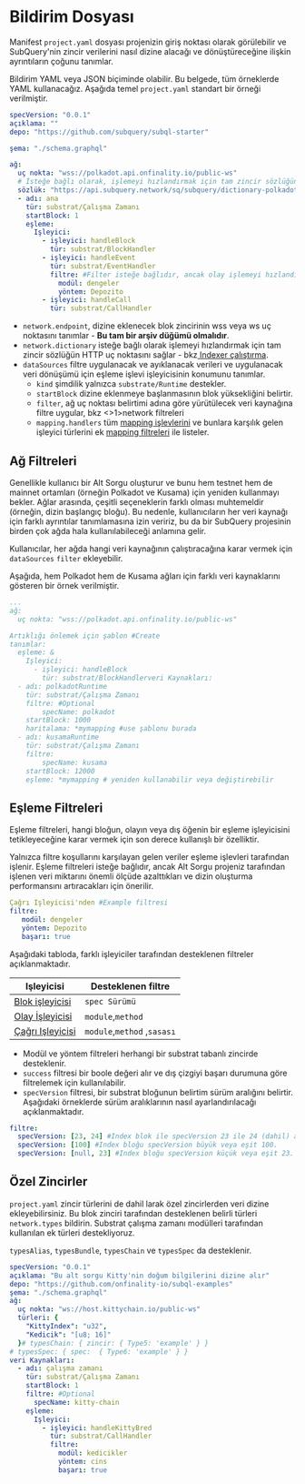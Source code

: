 # Bildirim Dosyası

Manifest `project.yaml` dosyası projenizin giriş noktası olarak görülebilir ve SubQuery'nin zincir verilerini nasıl dizine alacağı ve dönüştüreceğine ilişkin ayrıntıların çoğunu tanımlar.

Bildirim YAML veya JSON biçiminde olabilir. Bu belgede, tüm örneklerde YAML kullanacağız. Aşağıda temel `project.yaml` standart bir örneği verilmiştir.

``` yml
specVersion: "0.0.1"
açıklama: ""
depo: "https://github.com/subquery/subql-starter"

şema: "./schema.graphql"

ağ:
  uç nokta: "wss://polkadot.api.onfinality.io/public-ws"
  # İsteğe bağlı olarak, işlemeyi hızlandırmak için tam zincir sözlüğün HTTP uç noktasını sağlayın
  sözlük: "https://api.subquery.network/sq/subquery/dictionary-polkadot"  veri Kaynakları:
  - adı: ana
    tür: substrat/Çalışma Zamanı
    startBlock: 1
    eşleme:
      Işleyici:
        - işleyici: handleBlock
          tür: substrat/BlockHandler
        - işleyici: handleEvent
          tür: substrat/EventHandler
          filtre: #Filter isteğe bağlıdır, ancak olay işlemeyi hızlandırması önerilir
            modül: dengeler
            yöntem: Depozito
        - işleyici: handleCall
          tür: substrat/CallHandler
```

- `network.endpoint`, dizine eklenecek blok zincirinin wss veya ws uç noktasını tanımlar - **Bu tam bir arşiv düğümü olmalıdır**.
- `network.dictionary` isteğe bağlı olarak işlemeyi hızlandırmak için tam zincir sözlüğün HTTP uç noktasını sağlar - bkz[ Indexer çalıştırma](../tutorials_examples/dictionary.md).
- `dataSources` filtre uygulanacak ve ayıklanacak verileri ve uygulanacak veri dönüşümü için eşleme işlevi işleyicisinin konumunu tanımlar.
  - `kind` şimdilik yalnızca `substrate/Runtime` destekler.
  - `startBlock` dizine eklenmeye başlanmasının blok yüksekliğini belirtir.
  - `filter`, ağ uç noktası belirtimi adına göre yürütülecek veri kaynağına filtre uygular, bkz <>1>network filtreleri</a>
  - `mapping.handlers` tüm [mapping işlevlerini](./mapping.md) ve bunlara karşılık gelen işleyici türlerini ek [mapping filtreleri](#mapping-filters) ile listeler.

## Ağ Filtreleri

Genellikle kullanıcı bir Alt Sorgu oluşturur ve bunu hem testnet hem de mainnet ortamları (örneğin Polkadot ve Kusama) için yeniden kullanmayı bekler. Ağlar arasında, çeşitli seçeneklerin farklı olması muhtemeldir (örneğin, dizin başlangıç bloğu). Bu nedenle, kullanıcıların her veri kaynağı için farklı ayrıntılar tanımlamasına izin veririz, bu da bir SubQuery projesinin birden çok ağda hala kullanılabileceği anlamına gelir.

Kullanıcılar, her ağda hangi veri kaynağının çalıştıracağına karar vermek için `dataSources` `filter` ekleyebilir.

Aşağıda, hem Polkadot hem de Kusama ağları için farklı veri kaynaklarını gösteren bir örnek verilmiştir.

```yaml
...
ağ:
  uç nokta: "wss://polkadot.api.onfinality.io/public-ws"

Artıklığı önlemek için şablon #Create
tanımlar:
  eşleme: &
    Işleyici:
      - işleyici: handleBlock
        tür: substrat/BlockHandlerveri Kaynakları:
  - adı: polkadotRuntime
    tür: substrat/Çalışma Zamanı
    filtre: #Optional
        specName: polkadot
    startBlock: 1000
    haritalama: *mymapping #use şablonu burada
  - adı: kusamaRuntime
    tür: substrat/Çalışma Zamanı
    filtre: 
        specName: kusama
    startBlock: 12000 
    eşleme: *mymapping # yeniden kullanabilir veya değiştirebilir
```

## Eşleme Filtreleri

Eşleme filtreleri, hangi bloğun, olayın veya dış öğenin bir eşleme işleyicisini tetikleyeceğine karar vermek için son derece kullanışlı bir özelliktir.

Yalnızca filtre koşullarını karşılayan gelen veriler eşleme işlevleri tarafından işlenir. Eşleme filtreleri isteğe bağlıdır, ancak Alt Sorgu projeniz tarafından işlenen veri miktarını önemli ölçüde azalttıkları ve dizin oluşturma performansını artıracakları için önerilir.

```yaml
Çağrı Işleyicisi'nden #Example filtresi
filtre: 
   modül: dengeler
   yöntem: Depozito
   başarı: true
```

Aşağıdaki tabloda, farklı işleyiciler tarafından desteklenen filtreler açıklanmaktadır.

| Işleyicisi                                    | Desteklenen filtre          |
| --------------------------------------------- | --------------------------- |
| [Blok işleyicisi](./mapping.md#block-handler) | `spec Sürümü`               |
| [Olay İşleyicisi](./mapping.md#event-handler) | `module`,`method`           |
| [Çağrı Işleyicisi](./mapping.md#call-handler) | `module`,`method` ,`sasası` |


-  Modül ve yöntem filtreleri herhangi bir substrat tabanlı zincirde desteklenir.
- `success` filtresi bir boole değeri alır ve dış çizgiyi başarı durumuna göre filtrelemek için kullanılabilir.
- `specVersion` filtresi, bir substrat bloğunun belirtim sürüm aralığını belirtir. Aşağıdaki örneklerde sürüm aralıklarının nasıl ayarlandırılacağı açıklanmaktadır.

```yaml
filtre:
  specVersion: [23, 24] #Index blok ile specVersion 23 ile 24 (dahil) arasında.
  specVersion: [100] #Index bloğu specVersion büyük veya eşit 100.
  specVersion: [null, 23] #Index bloğu specVersion küçük veya eşit 23.
```

## Özel Zincirler

`project.yaml` zincir türlerini de dahil larak özel zincirlerden veri dizine ekleyebilirsiniz. Bu blok zinciri tarafından desteklenen belirli türleri `network.types` bildirin. Substrat çalışma zamanı modülleri tarafından kullanılan ek türleri destekliyoruz.

`typesAlias`, `typesBundle`, `typesChain` ve `typesSpec` da desteklenir.

``` yml
specVersion: "0.0.1"
açıklama: "Bu alt sorgu Kitty'nin doğum bilgilerini dizine alır"
depo: "https://github.com/onfinality-io/subql-examples"
şema: "./schema.graphql"
ağ:
  uç nokta: "ws://host.kittychain.io/public-ws"
  türleri: {
    "KittyIndex": "u32",
    "Kedicik": "[u8; 16]"
  }# typesChain: { zincir: { Type5: 'example' } }
# typesSpec: { spec:  { Type6: 'example' } }
veri Kaynakları:
  - adı: çalışma zamanı
    tür: substrat/Çalışma Zamanı
    startBlock: 1
    filtre: #Optional
      specName: kitty-chain 
    eşleme:
      Işleyici:
        - işleyici: handleKittyBred
          tür: substrat/CallHandler
          filtre:
            modül: kedicikler
            yöntem: cins
            başarı: true
```
